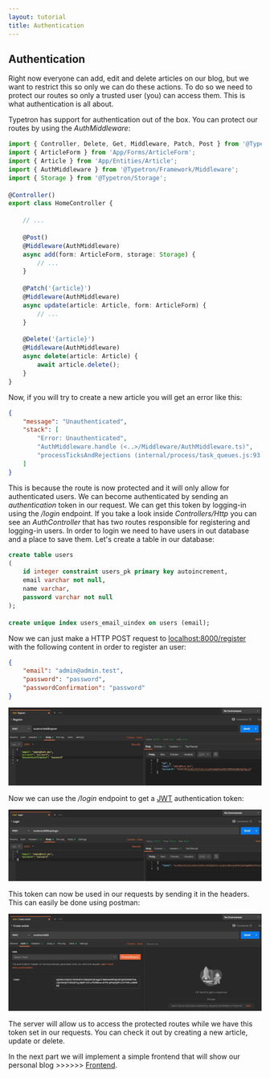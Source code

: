 ```yaml
---
layout: tutorial
title: Authentication
---
```


## Authentication

Right now everyone can add, edit and delete articles on our blog, but we want to restrict this
so only we can do these actions. To do so we need to protect our routes so only a trusted user
(you) can access them. This is what authentication is all about.

Typetron has support for authentication out of the box. You can protect our routes by using
the _AuthMiddleware_: 
```ts
import { Controller, Delete, Get, Middleware, Patch, Post } from '@Typetron/Router';
import { ArticleForm } from 'App/Forms/ArticleForm';
import { Article } from 'App/Entities/Article';
import { AuthMiddleware } from '@Typetron/Framework/Middleware';
import { Storage } from '@Typetron/Storage';

@Controller()
export class HomeController {

    // ...

    @Post()
    @Middleware(AuthMiddleware)
    async add(form: ArticleForm, storage: Storage) {
        // ...
    }

    @Patch('{article}')
    @Middleware(AuthMiddleware)
    async update(article: Article, form: ArticleForm) {
        // ...
    }

    @Delete('{article}')
    @Middleware(AuthMiddleware)
    async delete(article: Article) {
        await article.delete();
    }
}
```
Now, if you will try to create a new article you will get an error like this:

```json
{
    "message": "Unauthenticated",
    "stack": [
        "Error: Unauthenticated",
        "AuthMiddleware.handle (<..>/Middleware/AuthMiddleware.ts)",
        "processTicksAndRejections (internal/process/task_queues.js:93:5)"
    ]
}
```

This is because the route is now protected and it will only allow for authenticated users. 
We can become authenticated by sending an _authentication_ token in our request. We can get 
this token by logging-in using the _/login_ endpoint. If you take a look inside _Controllers/Http_
you can see an _AuthController_ that has two routes responsible for registering and logging-in
users. In order to login we need to have users in out database and a place to save them. 
Let's create a table in our database:



```sql
create table users
(
	id integer constraint users_pk primary key autoincrement,
	email varchar not null,
	name varchar,
	password varchar not null
);

create unique index users_email_uindex on users (email);
```

Now we can just make a HTTP POST request to [localhost:8000/register](http://localhost:8000/register)
with the following content in order to register an user:
```json
{
	"email": "admin@admin.test",
	"password": "password",
	"passwordConfirmation": "password"
}
```
 
<p align="center" class="window">
  <img src="/images/tutorials/blog/register.jpg" />
</p>

Now we can use the _/login_ endpoint to get a [JWT](https://en.wikipedia.org/wiki/JSON_Web_Token)
authentication token:

<p align="center" class="window">
  <img src="/images/tutorials/blog/login.jpg" />
</p>

This token can now be used in our requests by sending it in the headers. This can easily be
done using postman:

<p align="center" class="window">
  <img src="/images/tutorials/blog/article-with-auth.jpg" />
</p>

The server will allow us to access the protected routes while we have this token set in our
requests. You can check it out by creating a new article, update or delete.

In the next part we will implement a simple frontend that will show our personal blog >>>>>> [Frontend](frontend).
